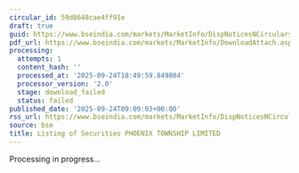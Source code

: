 ```yaml
---
circular_id: 59d8648cae4ff91e
draft: true
guid: https://www.bseindia.com/markets/MarketInfo/DispNoticesNCirculars.aspx?Noticeid={0C8023B9-D0FC-458D-960D-73E7435AA1BA}&noticeno=20250924-11&dt=09/24/2025&icount=11&totcount=75&flag=0
pdf_url: https://www.bseindia.com/markets/MarketInfo/DownloadAttach.aspx?id=20250924-11&attachedId=
processing:
  attempts: 1
  content_hash: ''
  processed_at: '2025-09-24T18:49:59.849804'
  processor_version: '2.0'
  stage: download_failed
  status: failed
published_date: '2025-09-24T09:09:03+00:00'
rss_url: https://www.bseindia.com/markets/MarketInfo/DispNoticesNCirculars.aspx?Noticeid={0C8023B9-D0FC-458D-960D-73E7435AA1BA}&noticeno=20250924-11&dt=09/24/2025&icount=11&totcount=75&flag=0
source: bse
title: Listing of Securities PHOENIX TOWNSHIP LIMITED
---
```


Processing in progress...